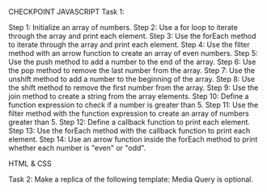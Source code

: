 CHECKPOINT
JAVASCRIPT
Task 1:

Step 1: Initialize an array of numbers.
Step 2: Use a for loop to iterate through the array and print each element.
Step 3: Use the forEach method to iterate through the array and print each element.
Step 4: Use the filter method with an arrow function to create an array of even numbers.
Step 5: Use the push method to add a number to the end of the array.
Step 6: Use the pop method to remove the last number from the array.
Step 7: Use the unshift method to add a number to the beginning of the array.
Step 8: Use the shift method to remove the first number from the array.
Step 9: Use the join method to create a string from the array elements.
Step 10: Define a function expression to check if a number is greater than 5.
Step 11: Use the filter method with the function expression to create an array of numbers greater than 5.
Step 12: Define a callback function to print each element.
Step 13: Use the forEach method with the callback function to print each element.
Step 14: Use an arrow function inside the forEach method to print whether each number is "even" or "odd".

HTML & CSS

Task 2:
Make a replica of the following template:
Media Query is optional.

